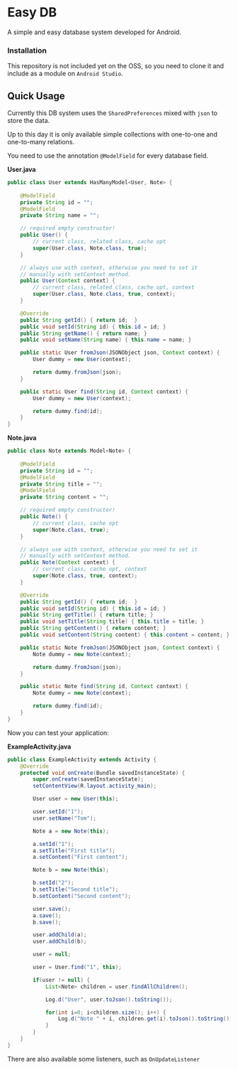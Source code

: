 # Easy DB
A simple and easy database system developed for Android.

### Installation

This repository is not included yet on the OSS, so you need to clone it and include as a module on `Android Studio`.

## Quick Usage

Currently this DB system uses the `SharedPreferences` mixed with `json` to store the data.

Up to this day it is only available simple collections with one-to-one and one-to-many relations.

You need to use the annotation `@ModelField` for every database field.

**User.java**
```java
public class User extends HasManyModel<User, Note> {
    
    @ModelField
    private String id = "";
    @ModelField
    private String name = "";

    // required empty constructor!
    public User() {
        // current class, related class, cache opt
        super(User.class, Note.class, true);
    }

    // always use with context, otherwise you need to set it
    // manually with setContext method.
    public User(Context context) {
        // current class, related class, cache opt, context
        super(User.class, Note.class, true, context);
    }

    @Override
    public String getId() { return id;  }
    public void setId(String id) { this.id = id; }
    public String getName() { return name; }
    public void setName(String name) { this.name = name; }

    public static User fromJson(JSONObject json, Context context) {
        User dummy = new User(context);

        return dummy.fromJson(json);
    }

    public static User find(String id, Context context) {
        User dummy = new User(context);

        return dummy.find(id);
    }
}
```

**Note.java**
```java
public class Note extends Model<Note> {
    
    @ModelField
    private String id = "";
    @ModelField
    private String title = "";
    @ModelField
    private String content = "";

    // required empty constructor!
    public Note() {
        // current class, cache opt
        super(Note.class, true);
    }

    // always use with context, otherwise you need to set it
    // manually with setContext method.
    public Note(Context context) {
        // current class, cache opt, context
        super(Note.class, true, context);
    }

    @Override
    public String getId() { return id;  }
    public void setId(String id) { this.id = id; }
    public String getTitle() { return title; }
    public void setTitle(String title) { this.title = title; }
    public String getContent() { return content; }
    public void setContent(String content) { this.content = content; }

    public static Note fromJson(JSONObject json, Context context) {
        Note dummy = new Note(context);

        return dummy.fromJson(json);
    }

    public static Note find(String id, Context context) {
        Note dummy = new Note(context);

        return dummy.find(id);
    }
}
```

Now you can test your application:

**ExampleActivity.java**
```java
public class ExampleActivity extends Activity {
    @Override
    protected void onCreate(Bundle savedInstanceState) {
        super.onCreate(savedInstanceState);
        setContentView(R.layout.activity_main);

        User user = new User(this);

        user.setId("1");
        user.setName("Tom");

        Note a = new Note(this);

        a.setId("1");
        a.setTitle("First title");
        a.setContent("First content");

        Note b = new Note(this);

        b.setId("2");
        b.setTitle("Second title");
        b.setContent("Second content");

        user.save();
        a.save();
        b.save();

        user.addChild(a);
        user.addChild(b);

        user = null;

        user = User.find("1", this);

        if(user != null) {
            List<Note> children = user.findAllChildren();

            Log.d("User", user.toJson().toString());

            for(int i=0; i<children.size(); i++) {
                Log.d("Note " + i, children.get(i).toJson().toString());
            }
        }
    }
}
```

There are also available some listeners, such as `OnUpdateListener`

